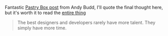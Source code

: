 Fantastic [Pastry Box post](http://the-pastry-box-project.net/clearleft/2013-january-7/) from Andy Budd, I'll quote the final thought here, but it's worth it to read the [entire thing](http://the-pastry-box-project.net/clearleft/2013-january-7/)

> The best designers and developers rarely have more talent. They simply have more time.
